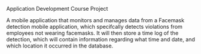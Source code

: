 Application Development Course Project

A mobile application that monitors and manages data from a Facemask detection mobile application, which specifcally detects violations from employees not wearing facemasks. It will then store a time log of the detection, which will contain information regarding what time and date, and which location it occurred in the database. 
